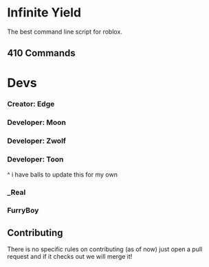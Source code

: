 # Infinite Yield 
The best command line script for roblox.

## 410 Commands

# Devs
### Creator: Edge

### Developer: Moon
### Developer: Zwolf
### Developer: Toon

^ i have balls to update this for my own
### _Real
### FurryBoy

## Contributing
There is no specific rules on contributing (as of now) just open a pull request and if it checks out we will merge it!